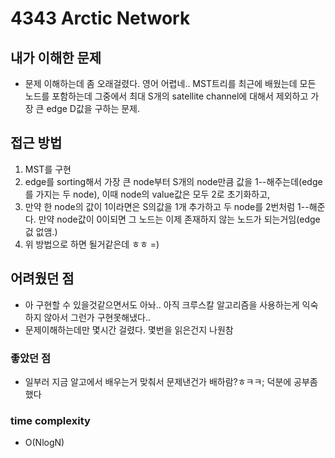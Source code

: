 # 4343 Arctic Network

## 내가 이해한 문제
 - 문제 이해하는데 좀 오래걸렸다. 영어 어렵네.. MST트리를 최근에 배웠는데 모든 노드를 포함하는데 그중에서 최대 S개의 satellite channel에 대해서 제외하고 가장 큰 edge D값을 구하는 문제. 
 
## 접근 방법
  1. MST를 구현
  2. edge를 sorting해서 가장 큰 node부터 S개의 node만큼 값을 1--해주는데(edge를 가지는 두 node), 이때 node의 value값은 모두 2로 초기화하고, 
  3. 만약 한 node의 값이 1이라면은 S의값을 1개 추가하고 두 node를 2번처럼 1--해준다. 만약 node값이 0이되면 그 노드는 이제 존재하지 않는 노드가 되는거임(edge겂 없앰.)
  4. 위 방법으로 하면 될거같은데 ㅎㅎ =) 
  
  
## 어려웠던 점
 - 아 구현할 수 있을것같으면서도 아놔.. 아직 크루스칼 알고리즘을 사용하는게 익숙하지 않아서 그런가 구현못해냈다.. 
 - 문제이해하는데만 몇시간 걸렸다. 몇번을 읽은건지 나원참
 
 
### 좋았던 점
 - 일부러 지금 알고에서 배우는거 맞춰서 문제낸건가 배하람?ㅎㅋㅋ; 덕분에 공부좀 했다
 
### time complexity
 - O(NlogN) 
